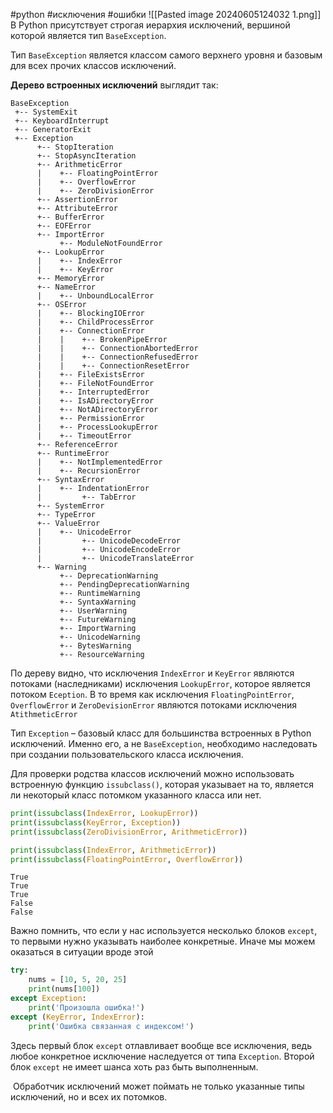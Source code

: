 #python #исключения #ошибки
![[Pasted image 20240605124032 1.png]]
В Python присутствует строгая иерархия исключений, вершиной которой является тип `BaseException`.

Тип `BaseException` является классом самого верхнего уровня и базовым для всех прочих классов исключений.

**Дерево встроенных исключений** выглядит так:
```
BaseException
 +-- SystemExit
 +-- KeyboardInterrupt
 +-- GeneratorExit
 +-- Exception
      +-- StopIteration
      +-- StopAsyncIteration
      +-- ArithmeticError
      |    +-- FloatingPointError
      |    +-- OverflowError
      |    +-- ZeroDivisionError
      +-- AssertionError
      +-- AttributeError
      +-- BufferError
      +-- EOFError
      +-- ImportError
           +-- ModuleNotFoundError
      +-- LookupError
      |    +-- IndexError
      |    +-- KeyError
      +-- MemoryError
      +-- NameError
      |    +-- UnboundLocalError
      +-- OSError
      |    +-- BlockingIOError
      |    +-- ChildProcessError
      |    +-- ConnectionError
      |    |    +-- BrokenPipeError
      |    |    +-- ConnectionAbortedError
      |    |    +-- ConnectionRefusedError
      |    |    +-- ConnectionResetError
      |    +-- FileExistsError
      |    +-- FileNotFoundError
      |    +-- InterruptedError
      |    +-- IsADirectoryError
      |    +-- NotADirectoryError
      |    +-- PermissionError
      |    +-- ProcessLookupError
      |    +-- TimeoutError
      +-- ReferenceError
      +-- RuntimeError
      |    +-- NotImplementedError
      |    +-- RecursionError
      +-- SyntaxError
      |    +-- IndentationError
      |         +-- TabError
      +-- SystemError
      +-- TypeError
      +-- ValueError
      |    +-- UnicodeError
      |         +-- UnicodeDecodeError
      |         +-- UnicodeEncodeError
      |         +-- UnicodeTranslateError
      +-- Warning
           +-- DeprecationWarning
           +-- PendingDeprecationWarning
           +-- RuntimeWarning
           +-- SyntaxWarning
           +-- UserWarning
           +-- FutureWarning
           +-- ImportWarning
           +-- UnicodeWarning
           +-- BytesWarning
           +-- ResourceWarning
```
По дереву видно, что исключения `IndexError` и `KeyError` являются потоками (наследниками) исключения `LookupError`, которое является потоком `Eception`. В то время как исключения `FloatingPointError`, `OverflowError` и `ZeroDevisionError` являются потоками исключения `AtithmeticError`

Тип `Exception` – базовый класс для большинства встроенных в Python исключений. Именно его, а не `BaseException`, необходимо наследовать при создании пользовательского класса исключения.

Для проверки родства классов исключений можно использовать встроенную функцию  `issubclass()`, которая указывает на то, является ли некоторый класс потомком указанного класса или нет.
```python
print(issubclass(IndexError, LookupError))
print(issubclass(KeyError, Exception))
print(issubclass(ZeroDivisionError, ArithmeticError))

print(issubclass(IndexError, ArithmeticError))
print(issubclass(FloatingPointError, OverflowError))
```
```
True
True
True
False
False
```

Важно помнить, что если у нас используется несколько блоков `except`, то первыми нужно указывать наиболее конкретные. Иначе мы можем оказаться в ситуации вроде этой
```python
try:
    nums = [10, 5, 20, 25]
    print(nums[100])
except Exception:
    print('Произошла ошибка!')
except (KeyError, IndexError):
    print('Ошибка связанная с индексом!')
```

Здесь первый блок `except` отлавливает вообще все исключения, ведь любое конкретное исключение наследуется от типа `Exception`. Второй блок `except` не имеет шанса хоть раз быть выполненным.

 Обработчик исключений может поймать не только указанные типы исключений, но и всех их потомков.